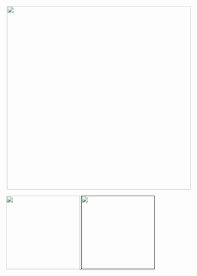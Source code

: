 <div align="center">
<a href="https://github.com/the-romantic-dev"><img src="https://shields.io/badge/Android-green?logo=android&logoColor=white" width="500"/></a>
</div>

<br/>

<div>
<a href="https://www.linkedin.com/in/yury-valentinasov-5a8898230">
  <img src="https://img.shields.io/badge/LinkedIn-blue?logo=linkedin&logoColor=white" width="200"/>
</a>
<a href="">
  <img src="https://shields.io/badge/Telegram-2AABEE?logo=telegram&logoColor=white" width="200"/>
</a>
</div>


